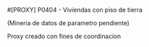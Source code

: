 #[PROXY] P0404 - Viviendas con piso de tierra

(Mineria de datos de parametro pendiente)

Proxy creado con fines de coordinacion